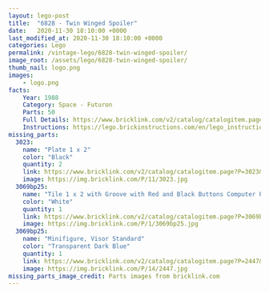 ```yaml
---
layout: lego-post
title:  "6828 - Twin Winged Spoiler"
date:   2020-11-30 18:10:00 +0000
last_modified_at: 2020-11-30 18:10:00 +0000
categories: Lego
permalink: /vintage-lego/6828-twin-winged-spoiler/
image_root: /assets/lego/6828-twin-winged-spoiler/
thumb_nail: logo.png
images:
    - logo.png  
facts:
    Year: 1988
    Category: Space - Futuron
    Parts: 50
    Full Details: https://www.bricklink.com/v2/catalog/catalogitem.page?S=6828-1
    Instructions: https://lego.brickinstructions.com/en/lego_instructions/set/6828/Twin-Winged_spoiler
missing_parts:
  3023:
    name: "Plate 1 x 2"
    color: "Black"
    quantity: 2
    link: https://www.bricklink.com/v2/catalog/catalogitem.page?P=3023&idColor=11
    image: https://img.bricklink.com/P/11/3023.jpg     
  3069bp25:
    name: "Tile 1 x 2 with Groove with Red and Black Buttons Computer Pattern"
    color: "White"
    quantity: 1
    link: https://www.bricklink.com/v2/catalog/catalogitem.page?P=3069bp25&idColor=1
    image: https://img.bricklink.com/P/1/3069bp25.jpg
  3069bp25:
    name: "Minifigure, Visor Standard"
    color: "Transparent Dark Blue"
    quantity: 1
    link: https://www.bricklink.com/v2/catalog/catalogitem.page?P=2447&idColor=14
    image: https://img.bricklink.com/P/14/2447.jpg   
missing_parts_image_credit: Parts images from bricklink.com
---
```

